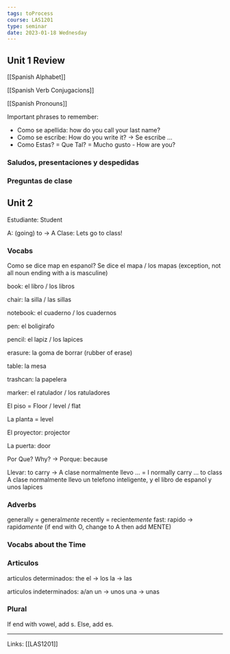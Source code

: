 ```yaml
---
tags: toProcess
course: LAS1201
type: seminar
date: 2023-01-18 Wednesday
---
```


## Unit 1 Review

[[Spanish Alphabet]]

[[Spanish Verb Conjugacions]]

[[Spanish Pronouns]]

Important phrases to remember:
- Como se apellida: how do you call your last name?
- Como se escribe: How do you write it? → Se escribe ...
- Como Estas? = Que Tal? = Mucho gusto - How are you?

### Saludos, presentaciones y despedidas

### Preguntas de clase


## Unit 2

Estudiante: Student

A: (going) to → A Clase: Lets go to class!

### Vocabs

Como se dice map en espanol?
Se dice el mapa / los mapas (exception, not all noun ending with a is masculine)

book: el libro / los libros

chair: la silla / las sillas

notebook: el cuaderno / los cuadernos

pen: el boligirafo

pencil: el lapiz / los lapices

erasure: la goma de borrar (rubber of erase)

table: la mesa

trashcan: la papelera 

marker: el ratulador / los ratuladores

El piso = Floor / level / flat

La planta = level

El proyector: projector

La puerta: door

Por Que? Why?
→ Porque: because

Llevar: to carry
→ A clase normalmente llevo ... = I normally carry ... to class
A clase normalmente llevo un telefono inteligente, y el libro de espanol y unos lapices

### Adverbs

generally = general*mente*
recently = reciente*mente*
fast: rapido → rapid*amente* (if end with O, change to A then add MENTE)

### Vocabs about the Time

### Articulos

articulos determinados: the
el → los
la → las

articulos indeterminados: a/an
un → unos
una → unas

### Plural

If end with vowel, add s. Else, add es.








---
Links: [[LAS1201]]

